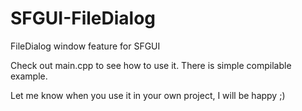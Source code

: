 # SFGUI-FileDialog

FileDialog window feature for SFGUI

Check out main.cpp to see how to use it. There is simple compilable example.

Let me know when you use it in your own project, I will be happy ;)